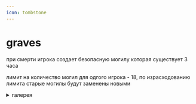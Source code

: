 ```yaml
---
icon: tombstone
---
```


# graves

при смерти игрока создает безопасную могилу которая существует 3 часа

лимит на количество могил для одгого игрока - 18, по израсходованию лимита старые могилы будут заменены новыми

<details>

<summary>галерея</summary>

![](<../.gitbook/assets/image (4).png>)

![](<../.gitbook/assets/image (1) (1) (1).png>)

</details>

